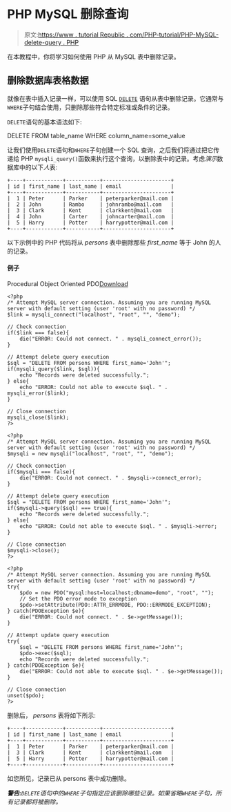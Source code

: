 # PHP MySQL 删除查询

> 原文:[https://www . tutorial Republic . com/PHP-tutorial/PHP-MySQL-delete-query . PHP](https://www.tutorialrepublic.com/php-tutorial/php-mysql-delete-query.php)

在本教程中，你将学习如何使用 PHP 从 MySQL 表中删除记录。

## 删除数据库表格数据

就像在表中插入记录一样，可以使用 SQL [`DELETE`](../sql-tutorial/sql-delete-statement.php) 语句从表中删除记录。它通常与`WHERE`子句结合使用，只删除那些符合特定标准或条件的记录。

`DELETE`语句的基本语法如下:

DELETE FROM table_name WHERE column_name=some_value

让我们使用`DELETE`语句和`WHERE`子句创建一个 SQL 查询，之后我们将通过把它传递给 PHP `mysqli_query()`函数来执行这个查询，以删除表中的记录。考虑*演示*数据库中的以下*人*表:

```
+----+------------+-----------+----------------------+
| id | first_name | last_name | email                |
+----+------------+-----------+----------------------+
|  1 | Peter      | Parker    | peterparker@mail.com |
|  2 | John       | Rambo     | johnrambo@mail.com   |
|  3 | Clark      | Kent      | clarkkent@mail.com   |
|  4 | John       | Carter    | johncarter@mail.com  |
|  5 | Harry      | Potter    | harrypotter@mail.com |
+----+------------+-----------+----------------------+

```

以下示例中的 PHP 代码将从 *persons* 表中删除那些 *first_name* 等于 John 的人的记录。

#### 例子

Procedural Object Oriented PDO[Download](../examples/bin/download-source.php?topic=php&file=mysql-delete-query "Download Source Code")

```
<?php
/* Attempt MySQL server connection. Assuming you are running MySQL
server with default setting (user 'root' with no password) */
$link = mysqli_connect("localhost", "root", "", "demo");

// Check connection
if($link === false){
    die("ERROR: Could not connect. " . mysqli_connect_error());
}

// Attempt delete query execution
$sql = "DELETE FROM persons WHERE first_name='John'";
if(mysqli_query($link, $sql)){
    echo "Records were deleted successfully.";
} else{
    echo "ERROR: Could not able to execute $sql. " . mysqli_error($link);
}

// Close connection
mysqli_close($link);
?>
```

```
<?php
/* Attempt MySQL server connection. Assuming you are running MySQL
server with default setting (user 'root' with no password) */
$mysqli = new mysqli("localhost", "root", "", "demo");

// Check connection
if($mysqli === false){
    die("ERROR: Could not connect. " . $mysqli->connect_error);
}

// Attempt delete query execution
$sql = "DELETE FROM persons WHERE first_name='John'";
if($mysqli->query($sql) === true){
    echo "Records were deleted successfully.";
} else{
    echo "ERROR: Could not able to execute $sql. " . $mysqli->error;
}

// Close connection
$mysqli->close();
?>
```

```
<?php
/* Attempt MySQL server connection. Assuming you are running MySQL
server with default setting (user 'root' with no password) */
try{
    $pdo = new PDO("mysql:host=localhost;dbname=demo", "root", "");
    // Set the PDO error mode to exception
    $pdo->setAttribute(PDO::ATTR_ERRMODE, PDO::ERRMODE_EXCEPTION);
} catch(PDOException $e){
    die("ERROR: Could not connect. " . $e->getMessage());
}

// Attempt update query execution
try{
    $sql = "DELETE FROM persons WHERE first_name='John'";  
    $pdo->exec($sql);
    echo "Records were deleted successfully.";
} catch(PDOException $e){
    die("ERROR: Could not able to execute $sql. " . $e->getMessage());
}

// Close connection
unset($pdo);
?>
```

删除后， *persons* 表将如下所示:

```
+----+------------+-----------+----------------------+
| id | first_name | last_name | email                |
+----+------------+-----------+----------------------+
|  1 | Peter      | Parker    | peterparker@mail.com |
|  3 | Clark      | Kent      | clarkkent@mail.com   |
|  5 | Harry      | Potter    | harrypotter@mail.com |
+----+------------+-----------+----------------------+

```

如您所见，记录已从 persons 表中成功删除。

 ***警告:**`DELETE`语句中的`WHERE`子句指定应该删除哪些记录。如果省略`WHERE`子句，所有记录都将被删除。*